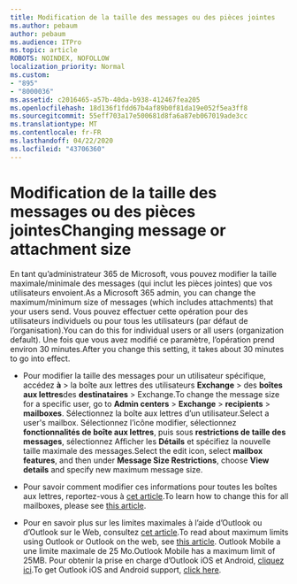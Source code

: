 ```yaml
---
title: Modification de la taille des messages ou des pièces jointes
ms.author: pebaum
author: pebaum
ms.audience: ITPro
ms.topic: article
ROBOTS: NOINDEX, NOFOLLOW
localization_priority: Normal
ms.custom:
- "895"
- "8000036"
ms.assetid: c2016465-a57b-40da-b938-412467fea205
ms.openlocfilehash: 18d136f1fdd67b4af89b0f81da19e052f5ea3ff8
ms.sourcegitcommit: 55eff703a17e500681d8fa6a87eb067019ade3cc
ms.translationtype: MT
ms.contentlocale: fr-FR
ms.lasthandoff: 04/22/2020
ms.locfileid: "43706360"
---
```

# <a name="changing-message-or-attachment-size"></a><span data-ttu-id="bf2ef-102">Modification de la taille des messages ou des pièces jointes</span><span class="sxs-lookup"><span data-stu-id="bf2ef-102">Changing message or attachment size</span></span>

<span data-ttu-id="bf2ef-103">En tant qu’administrateur 365 de Microsoft, vous pouvez modifier la taille maximale/minimale des messages (qui inclut les pièces jointes) que vos utilisateurs envoient.</span><span class="sxs-lookup"><span data-stu-id="bf2ef-103">As a Microsoft 365 admin, you can change the maximum/minimum size of messages (which includes attachments) that your users send.</span></span> <span data-ttu-id="bf2ef-104">Vous pouvez effectuer cette opération pour des utilisateurs individuels ou pour tous les utilisateurs (par défaut de l’organisation).</span><span class="sxs-lookup"><span data-stu-id="bf2ef-104">You can do this for individual users or all users (organization default).</span></span> <span data-ttu-id="bf2ef-105">Une fois que vous avez modifié ce paramètre, l’opération prend environ 30 minutes.</span><span class="sxs-lookup"><span data-stu-id="bf2ef-105">After you change this setting, it takes about 30 minutes to go into effect.</span></span>
  
- <span data-ttu-id="bf2ef-106">Pour modifier la taille des messages pour un utilisateur spécifique, accédez **à** \> la boîte aux lettres des utilisateurs **Exchange** \> des **boîtes aux lettres**des **destinataires** \> Exchange.</span><span class="sxs-lookup"><span data-stu-id="bf2ef-106">To change the message size for a specific user, go to **Admin centers** \> **Exchange** \> **recipients** \> **mailboxes**.</span></span> <span data-ttu-id="bf2ef-107">Sélectionnez la boîte aux lettres d’un utilisateur.</span><span class="sxs-lookup"><span data-stu-id="bf2ef-107">Select a user's mailbox.</span></span> <span data-ttu-id="bf2ef-108">Sélectionnez l’icône modifier, sélectionnez **fonctionnalités de boîte aux lettres**, puis sous **restrictions de taille des messages**, sélectionnez Afficher les **Détails** et spécifiez la nouvelle taille maximale des messages.</span><span class="sxs-lookup"><span data-stu-id="bf2ef-108">Select the edit icon, select **mailbox features**, and then under **Message Size Restrictions**, choose **View details** and specify new maximum message size.</span></span>

- <span data-ttu-id="bf2ef-109">Pour savoir comment modifier ces informations pour toutes les boîtes aux lettres, reportez-vous à [cet article](https://www.microsoft.com/microsoft-365/blog/2015/04/15/office-365-now-supports-larger-email-messages-up-to-150-mb/).</span><span class="sxs-lookup"><span data-stu-id="bf2ef-109">To learn how to change this for all mailboxes, please see [this article](https://www.microsoft.com/microsoft-365/blog/2015/04/15/office-365-now-supports-larger-email-messages-up-to-150-mb/).</span></span>

- <span data-ttu-id="bf2ef-110">Pour en savoir plus sur les limites maximales à l’aide d’Outlook ou d’Outlook sur le Web, consultez [cet article](https://technet.microsoft.com/library/exchange-online-limits.aspx#MessageLimits).</span><span class="sxs-lookup"><span data-stu-id="bf2ef-110">To read about maximum limits using Outlook or Outlook on the web, see [this article](https://technet.microsoft.com/library/exchange-online-limits.aspx#MessageLimits).</span></span> <span data-ttu-id="bf2ef-111">Outlook Mobile a une limite maximale de 25 Mo.</span><span class="sxs-lookup"><span data-stu-id="bf2ef-111">Outlook Mobile has a maximum limit of 25MB.</span></span> <span data-ttu-id="bf2ef-112">Pour obtenir la prise en charge d’Outlook iOS et Android, [cliquez ici](https://support.office.com/article/Get-in-app-help-for-Outlook-for-iOS-and-Android-218a22d1-9fa5-4889-b689-de1c63493243).</span><span class="sxs-lookup"><span data-stu-id="bf2ef-112">To get Outlook iOS and Android support, [click here](https://support.office.com/article/Get-in-app-help-for-Outlook-for-iOS-and-Android-218a22d1-9fa5-4889-b689-de1c63493243).</span></span>
